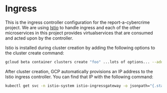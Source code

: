# Ingress

This is the ingress controller configuration for the report-a-cybercrime project. We are
using [Istio](https://istio.io/) to handle ingress and each of the other
microservices in this project provides virtualservices that are consumed and acted
upon by the controller.

Istio is installed during cluster creation by adding the following options to
the cluster create command:

```bash
gcloud beta container clusters create "foo" ...lots of options... --addons Istio --istio-config auth=MTLS_PERMISSIVE
```

After cluster creation, GCP automatically provisions an IP address to the Istio
ingress controller. You can find that IP with the following command:

```bash
kubectl get svc -n istio-system istio-ingressgateway -o jsonpath="{.status.loadBalancer.ingress[0].ip}"
```
